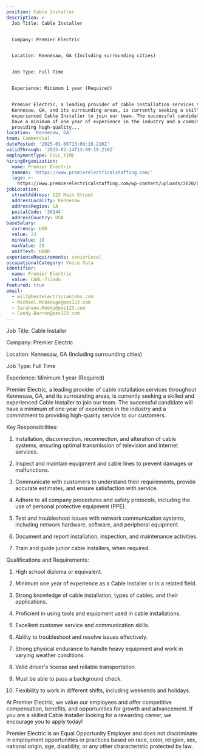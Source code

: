 ```yaml
---
position: Cable Installer
description: >-
  Job Title: Cable Installer


  Company: Premier Electric


  Location: Kennesaw, GA (Including surrounding cities)


  Job Type: Full Time


  Experience: Minimum 1 year (Required)


  Premier Electric, a leading provider of cable installation services throughout
  Kennesaw, GA, and its surrounding areas, is currently seeking a skilled and
  experienced Cable Installer to join our team. The successful candidate will
  have a minimum of one year of experience in the industry and a commitment to
  providing high-quality...
location: 'Kennesaw, GA'
team: Commercial
datePosted: '2025-01-06T13:09:19.210Z'
validThrough: '2025-02-14T13:09:19.210Z'
employmentType: FULL_TIME
hiringOrganization:
  name: Premier Electric
  sameAs: 'https://www.premierelectricalstaffing.com/'
  logo: >-
    https://www.premierelectricalstaffing.com/wp-content/uploads/2020/05/Premier-Electrical-Staffing-logo.png
jobLocation:
  streetAddress: 123 Main Street
  addressLocality: Kennesaw
  addressRegion: GA
  postalCode: '30144'
  addressCountry: USA
baseSalary:
  currency: USD
  value: 23
  minValue: 18
  maxValue: 28
  unitText: HOUR
experienceRequirements: seniorLevel
occupationalCategory: Voice Data
identifier:
  name: Premier Electric
  value: CABL-7iiadu
featured: true
email:
  - will@bestelectricianjobs.com
  - Michael.Mckeaige@pes123.com
  - Sarahann.Moody@pes123.com
  - Candy.Barron@pes123.com
---
```




Job Title: Cable Installer

Company: Premier Electric

Location: Kennesaw, GA (Including surrounding cities)

Job Type: Full Time

Experience: Minimum 1 year (Required)

Premier Electric, a leading provider of cable installation services throughout Kennesaw, GA, and its surrounding areas, is currently seeking a skilled and experienced Cable Installer to join our team. The successful candidate will have a minimum of one year of experience in the industry and a commitment to providing high-quality service to our customers.

Key Responsibilities:

1. Installation, disconnection, reconnection, and alteration of cable systems, ensuring optimal transmission of television and internet services. 

2. Inspect and maintain equipment and cable lines to prevent damages or malfunctions.

3. Communicate with customers to understand their requirements, provide accurate estimates, and ensure satisfaction with service.

4. Adhere to all company procedures and safety protocols, including the use of personal protective equipment (PPE).

5. Test and troubleshoot issues with network communication systems, including network hardware, software, and peripheral equipment.

6. Document and report installation, inspection, and maintenance activities.

7. Train and guide junior cable installers, when required.

Qualifications and Requirements:

1. High school diploma or equivalent.

2. Minimum one year of experience as a Cable Installer or in a related field.

3. Strong knowledge of cable installation, types of cables, and their applications.

4. Proficient in using tools and equipment used in cable installations.

5. Excellent customer service and communication skills.

6. Ability to troubleshoot and resolve issues effectively.

7. Strong physical endurance to handle heavy equipment and work in varying weather conditions.

8. Valid driver's license and reliable transportation.

9. Must be able to pass a background check.

10. Flexibility to work in different shifts, including weekends and holidays.

At Premier Electric, we value our employees and offer competitive compensation, benefits, and opportunities for growth and advancement. If you are a skilled Cable Installer looking for a rewarding career, we encourage you to apply today!

Premier Electric is an Equal Opportunity Employer and does not discriminate in employment opportunities or practices based on race, color, religion, sex, national origin, age, disability, or any other characteristic protected by law.
